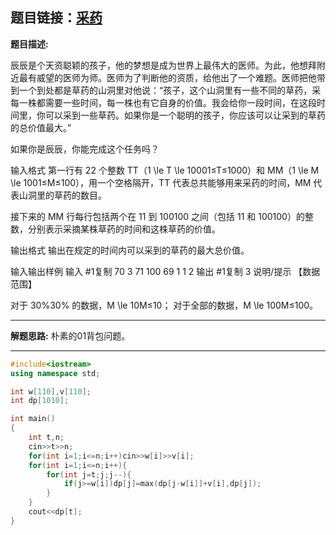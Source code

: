 ## 题目链接：[采药](luogu.com.cn/problem/P1048)

**题目描述:**

辰辰是个天资聪颖的孩子，他的梦想是成为世界上最伟大的医师。为此，他想拜附近最有威望的医师为师。医师为了判断他的资质，给他出了一个难题。医师把他带到一个到处都是草药的山洞里对他说：“孩子，这个山洞里有一些不同的草药，采每一株都需要一些时间，每一株也有它自身的价值。我会给你一段时间，在这段时间里，你可以采到一些草药。如果你是一个聪明的孩子，你应该可以让采到的草药的总价值最大。”

如果你是辰辰，你能完成这个任务吗？

输入格式
第一行有 22 个整数 TT（1 \le T \le 10001≤T≤1000）和 MM（1 \le M \le 1001≤M≤100），用一个空格隔开，TT 代表总共能够用来采药的时间，MM 代表山洞里的草药的数目。

接下来的 MM 行每行包括两个在 11 到 100100 之间（包括 11 和 100100）的整数，分别表示采摘某株草药的时间和这株草药的价值。

输出格式
输出在规定的时间内可以采到的草药的最大总价值。

输入输出样例
输入 #1复制
70 3
71 100
69 1
1 2
输出 #1复制
3
说明/提示
【数据范围】

对于 30\%30% 的数据，M \le 10M≤10；
对于全部的数据，M \le 100M≤100。

_____
**解题思路:** 朴素的01背包问题。
_____

```c++
#include<iostream>
using namespace std;

int w[110],v[110];
int dp[1010];

int main()
{
	int t,n;
	cin>>t>>n;
	for(int i=1;i<=n;i++)cin>>w[i]>>v[i];
	for(int i=1;i<=n;i++){
		for(int j=t;j;j--){
			if(j>=w[i])dp[j]=max(dp[j-w[i]]+v[i],dp[j]);
		}
	}
	cout<<dp[t];
}
```
